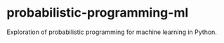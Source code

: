 # probabilistic-programming-ml
Exploration of probabilistic programming for machine learning in Python.
